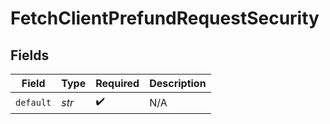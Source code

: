 # FetchClientPrefundRequestSecurity


## Fields

| Field              | Type               | Required           | Description        |
| ------------------ | ------------------ | ------------------ | ------------------ |
| `default`          | *str*              | :heavy_check_mark: | N/A                |